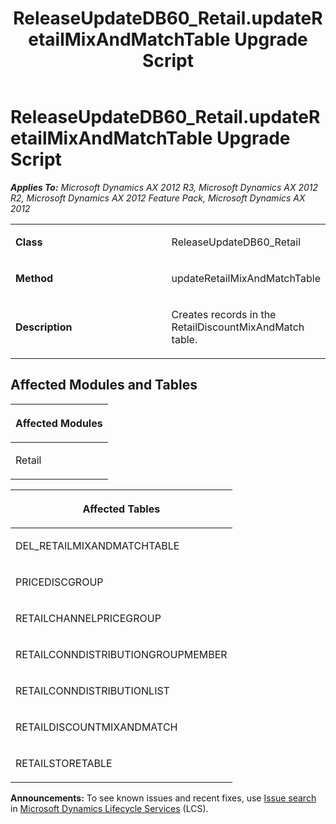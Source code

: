 ﻿---
title: ReleaseUpdateDB60_Retail.updateRetailMixAndMatchTable Upgrade Script
TOCTitle: ReleaseUpdateDB60_Retail.updateRetailMixAndMatchTable Upgrade Script
ms:assetid: cfd3a0da-b5a4-3aed-1e73-3accb4f74cfb
ms:mtpsurl: https://msdn.microsoft.com/en-us/library/JJ686912(v=AX.60)
ms:contentKeyID: 49711362
ms.date: 05/18/2015
mtps_version: v=AX.60
---

# ReleaseUpdateDB60\_Retail.updateRetailMixAndMatchTable Upgrade Script 


_**Applies To:** Microsoft Dynamics AX 2012 R3, Microsoft Dynamics AX 2012 R2, Microsoft Dynamics AX 2012 Feature Pack, Microsoft Dynamics AX 2012_

<table>
<colgroup>
<col style="width: 50%" />
<col style="width: 50%" />
</colgroup>
<tbody>
<tr class="odd">
<td><p><strong>Class</strong></p></td>
<td><p>ReleaseUpdateDB60_Retail</p></td>
</tr>
<tr class="even">
<td><p><strong>Method</strong></p></td>
<td><p>updateRetailMixAndMatchTable</p></td>
</tr>
<tr class="odd">
<td><p><strong>Description</strong></p></td>
<td><p>Creates records in the RetailDiscountMixAndMatch table.</p></td>
</tr>
</tbody>
</table>


## Affected Modules and Tables

<table>
<colgroup>
<col style="width: 100%" />
</colgroup>
<thead>
<tr class="header">
<th><p>Affected Modules</p></th>
</tr>
</thead>
<tbody>
<tr class="odd">
<td><p>Retail</p></td>
</tr>
</tbody>
</table>


<table>
<colgroup>
<col style="width: 100%" />
</colgroup>
<thead>
<tr class="header">
<th><p>Affected Tables</p></th>
</tr>
</thead>
<tbody>
<tr class="odd">
<td><p>DEL_RETAILMIXANDMATCHTABLE</p></td>
</tr>
<tr class="even">
<td><p>PRICEDISCGROUP</p></td>
</tr>
<tr class="odd">
<td><p>RETAILCHANNELPRICEGROUP</p></td>
</tr>
<tr class="even">
<td><p>RETAILCONNDISTRIBUTIONGROUPMEMBER</p></td>
</tr>
<tr class="odd">
<td><p>RETAILCONNDISTRIBUTIONLIST</p></td>
</tr>
<tr class="even">
<td><p>RETAILDISCOUNTMIXANDMATCH</p></td>
</tr>
<tr class="odd">
<td><p>RETAILSTORETABLE</p></td>
</tr>
</tbody>
</table>

  
**Announcements:** To see known issues and recent fixes, use [Issue search](http://go.microsoft.com/fwlink/?linkid=389258) in [Microsoft Dynamics Lifecycle Services](http://go.microsoft.com/fwlink/?linkid=306505) (LCS).

